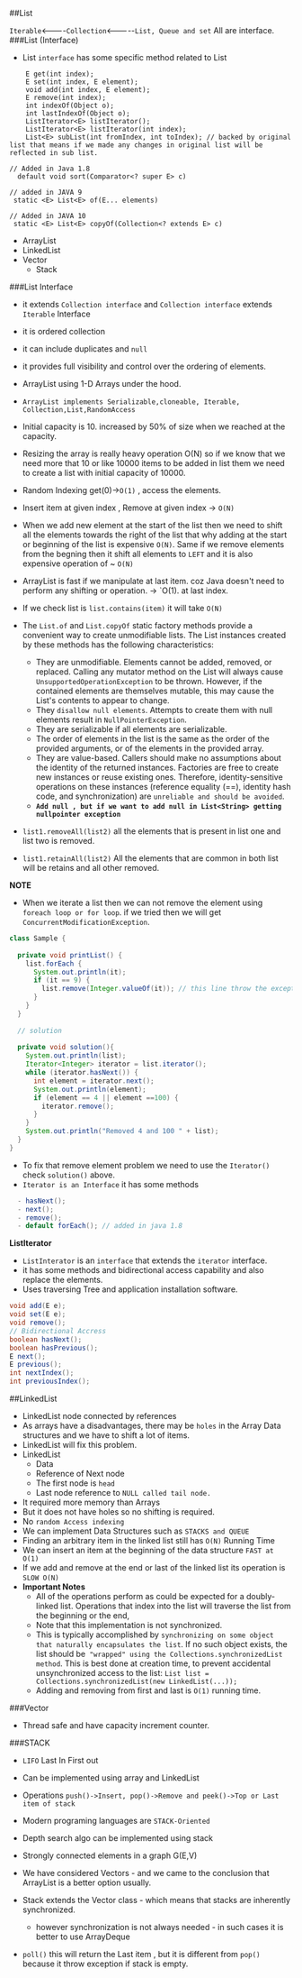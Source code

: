 ##List

`Iterable`<----`Collection`<-----`List, Queue and set` All are interface.
###List (Interface)

- List `interface` has some specific method related to List
```
    E get(int index);
    E set(int index, E element);
    void add(int index, E element);
    E remove(int index);
    int indexOf(Object o);
    int lastIndexOf(Object o);
    ListIterator<E> listIterator();
    ListIterator<E> listIterator(int index);
    List<E> subList(int fromIndex, int toIndex); // backed by original list that means if we made any changes in original list will be reflected in sub list.

// Added in Java 1.8
  default void sort(Comparator<? super E> c) 

// added in JAVA 9
 static <E> List<E> of(E... elements)

// Added in JAVA 10
 static <E> List<E> copyOf(Collection<? extends E> c)

```


- ArrayList
- LinkedList
- Vector
    - Stack

###List Interface

- it extends `Collection interface` and `Collection interface` extends `Iterable` Interface
- it is ordered collection
- it can include duplicates and `null`
- it provides full visibility and control over the ordering of elements.
- ArrayList using 1-D Arrays under the hood.
- `ArrayList implements Serializable,cloneable, Iterable, Collection,List,RandomAccess`
- Initial capacity is 10. increased by 50% of size when we reached at the capacity.
- Resizing the array is really heavy operation O(N) so if we know that we need more that 10 or like 10000 items to be added in list them we need to create a list with initial capacity of 10000.
- Random Indexing get(0)->`O(1)` , access the elements.
- Insert item at given index , Remove at given index -> `O(N)`
- When we add new element at the start of the list then we need to shift all the elements towards the right of the list that why adding at the start or beginning of the list is expensive `O(N)`. Same if we remove elements from the begning then it shift all elements to `LEFT` and it is also expensive operation of ~ `O(N)`
- ArrayList is fast if we manipulate at last item. coz Java doesn't need to perform any shifting or operation. -> `O(1). at last index. 
- If we check list is `list.contains(item)` it will take `O(N)`
- The `List.of` and `List.copyOf` static factory methods provide a convenient way to create unmodifiable lists. The List instances created by these methods has the following characteristics:

  - They are unmodifiable. Elements cannot be added, removed, or replaced. Calling any mutator method on the List will always cause `UnsupportedOperationException` to be thrown. However, if the contained elements are themselves mutable, this may cause the List's contents to appear to change.
  - They `disallow null elements`. Attempts to create them with null elements result in `NullPointerException`.
  - They are serializable if all elements are serializable.
  - The order of elements in the list is the same as the order of the provided arguments, or of the elements in the provided array.
  - They are value-based. Callers should make no assumptions about the identity of the returned instances. Factories are free to create new instances or reuse existing ones. Therefore, identity-sensitive operations on these instances (reference equality (==), identity hash code, and synchronization) are `unreliable and should be avoided`.
  - <B>`Add null , but if we want to add null in List<String> getting nullpointer exception`</B>
- `list1.removeAll(list2)` all the elements that is present in list one and list two is removed.
- `list1.retainAll(list2)` All the elements that are common in both list will be retains and all other removed.

**NOTE**
- When we iterate a list then we can not remove the element using `foreach loop or for loop`. if we tried then we will get `ConcurrentModificationException`.

```java
class Sample {
   
  private void printList() {
    list.forEach {
      System.out.println(it);
      if (it == 9) {
        list.remove(Integer.valueOf(it)); // this line throw the exception.
      }
    }
  }
  
  // solution 
  
  private void solution(){
    System.out.println(list);
    Iterator<Integer> iterator = list.iterator();
    while (iterator.hasNext()) {
      int element = iterator.next();
      System.out.println(element);
      if (element == 4 || element ==100) {
        iterator.remove();
      }
    }
    System.out.println("Removed 4 and 100 " + list);
  }
}

```
- To fix that remove element problem we need to use the `Iterator()` check `solution()` above.
- `Iterator is an Interface` it has some methods 
```java
  - hasNext();
  - next();
  - remove();
  - default forEach(); // added in java 1.8
```

**ListIterator**
- `ListInterator` is an `interface` that extends the `iterator` interface.
- it has some methods and bidirectional access capability and also replace the elements.
- Uses traversing Tree and application installation software.

```java
void add(E e);
void set(E e);
void remove();
// Bidirectional Accress 
boolean hasNext();
boolean hasPrevious();
E next();
E previous();
int nextIndex();
int previousIndex();
```



##LinkedList
  
- LinkedList node connected by references 
- As arrays have a disadvantages, there may be `holes` in the Array Data structures and we have to shift a lot of items.
- LinkedList will fix this problem.
- LinkedList 
  - Data 
  - Reference of Next node 
  - The first node is `head`
  - Last node reference to `NULL called tail node.`
- It required more memory than Arrays 
- But it does not have holes so no shifting is required.
- No `random Access indexing`
- We can implement Data Structures such as `STACKS and QUEUE`
- Finding an arbitrary item in the linked list still has `O(N)` Running Time
- We can insert an item at the beginning of the data structure `FAST at O(1)`
- If we add and remove at the end or last of the linked list its operation is `SLOW O(N)`
- <B>Important Notes</B>
  - All of the operations perform as could be expected for a doubly-linked list. Operations that index into the list will traverse the list from the beginning or the end,
  - Note that this implementation is not synchronized.
  - This is typically accomplished by `synchronizing on some object that naturally encapsulates the list`. If no such object exists, the list should be` "wrapped" using the Collections.synchronizedList method`. This is best done at creation time, to prevent accidental unsynchronized access to the list:
    `List list = Collections.synchronizedList(new LinkedList(...));`
  - Adding and removing from first and last is `O(1)` running time.


###Vector

- Thread safe and have capacity increment counter.

###STACK

- `LIFO` Last In First out 
- Can be implemented using array and LinkedList
- Operations `push()->Insert, pop()->Remove and peek()->Top or Last item of stack`
- Modern programing languages are `STACK-Oriented`
- Depth search algo can be implemented using stack
- Strongly connected elements in a graph G(E,V)
- We have considered Vectors - and we came to the conclusion that ArrayList is a better option usually.

- Stack extends the Vector class - which means that stacks are inherently synchronized.

  - however synchronization is not always needed - in such cases it is better to use ArrayDeque
- `poll()` this will return the Last item , but it is different from `pop()` because it throw exception if stack is empty.


